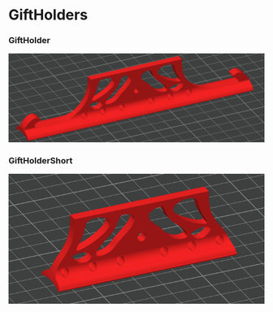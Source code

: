 # GiftHolders
### GiftHolder
![GiftHolder](https://github.com/Zender12/GiftHolders/blob/main/GiftHolder.png?raw=true)
### GiftHolderShort
![GiftHolderShort](https://github.com/Zender12/GiftHolders/blob/main/GiftHolderShort.png?raw=true)